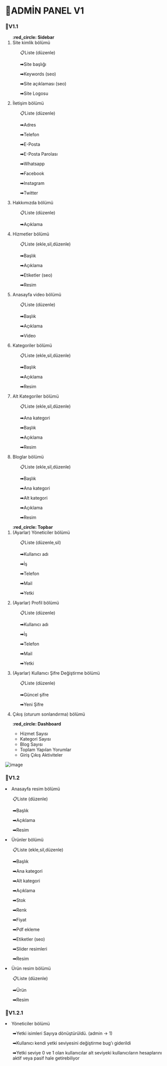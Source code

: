 <link href="https://fonts.googleapis.com/css2?family=Material+Icons" rel="stylesheet">

<link href="https://fonts.googleapis.com/css2?family=Material+Symbols" rel="stylesheet">
<link href="https://fonts.googleapis.com/css2?family=Material+Icons" rel="stylesheet">

<link href="https://fonts.googleapis.com/css2?family=Material+Symbols" rel="stylesheet">
<h1>📌ADMİN PANEL V1</h1>
<H3>🔗V1.1</H3>
<ol>
    <b>:red_circle: Sidebar</b>
    <li>Site kimlik bölümü
        <ul>
            <li style="list-style-type: none;">
                <p>📋Liste (düzenle)</p>
                <p>➡Site başlığı</p>
                <p>➡Keywords (seo)</p>
                <p>➡Site açıklaması (seo)</p>
                <p>➡Site Logosu</p>
            </li>
        </ul>
    </li>
    <li>İletişim bölümü
        <ul>
            <li style="list-style-type: none;">
                <p>📋Liste (düzenle)</p>
                <p>➡Adres</p>
                <p>➡Telefon</p>
                <p>➡E-Posta</p>
                <p>➡E-Posta Parolası</p>
                <p>➡Whatsapp</p>
                <p>➡Facebook</p>
                <p>➡Instagram</p>
                <p>➡Twitter</p>
            </li>
        </ul>
    </li>
    <li>Hakkımızda bölümü
        <ul>
            <li style="list-style-type: none;">
                <p>📋Liste (düzenle)</p>
                <p>➡Açıklama</p>
            </li>
        </ul>
    </li>
    <li>Hizmetler bölümü
        <ul>
            <li style="list-style-type: none;">
                <p>📋Liste (ekle,sil,düzenle)</p>
                <p>➡Başlık</p>
                <p>➡Açıklama</p>
                <p>➡Etiketler (seo)</p>
                <p>➡Resim</p>
            </li>
        </ul>
    </li>
    <li>Anasayfa video bölümü
        <ul>
            <li style="list-style-type: none;">
                <p>📋Liste (düzenle)</p>
                <p>➡Başlık</p>
                <p>➡Açıklama</p>
                <p>➡Video</p>
            </li>
        </ul>
    </li>
    <li>Kategoriler bölümü
        <ul>
            <li style="list-style-type: none;">
                <p>📋Liste (ekle,sil,düzenle)</p>
                <p>➡Başlık</p>
                <p>➡Açıklama</p>
                <p>➡Resim</p>
            </li>
        </ul>
    </li>
    <li>Alt Kategoriler bölümü
        <ul>
            <li style="list-style-type: none;">
                <p>📋Liste (ekle,sil,düzenle)</p>
                <p>➡Ana kategori</p>
                <p>➡Başlık</p>
                <p>➡Açıklama</p>
                <p>➡Resim</p>
            </li>
        </ul>
    </li>
    <li>Bloglar bölümü
        <ul>
            <li style="list-style-type: none;">
                <p>📋Liste (ekle,sil,düzenle)</p>
                <p>➡Başlık</p>
                <p>➡Ana kategori</p>
                <p>➡Alt kategori</p>
                <p>➡Açıklama</p>
                <p>➡Resim</p>
            </li>
        </ul>
    </li>
</ol>

<ol>
    <b>:red_circle: Topbar</b>
    <li>(Ayarlar) Yöneticiler bölümü
        <ul>
            <li style="list-style-type: none;">
                <p>📋Liste (düzenle,sil)</p>
                <p>➡Kullanıcı adı</p>
                <p>➡İş</p>
                <p>➡Telefon</p>
                <p>➡Mail</p>
                <p>➡Yetki</p>
            </li>
        </ul>
    </li>
    <li>(Ayarlar) Profil bölümü
        <ul>
            <li style="list-style-type: none;">
                <p>📋Liste (düzenle)</p>
                <p>➡Kullanıcı adı</p>
                <p>➡İş</p>
                <p>➡Telefon</p>
                <p>➡Mail</p>
                <p>➡Yetki</p>
            </li>
        </ul>
    </li>
    <li>(Ayarlar) Kullanıcı Şifre Değiştirme bölümü
        <ul>
            <li style="list-style-type: none;">
                <p>📋Liste (düzenle)</p>
                <p>➡Güncel şifre</p>
                <p>➡Yeni Şifre</p>
            </li>
        </ul>
    </li>
    <li>Çıkış (oturum sonlandırma) bölümü
    </li>
</ol>

<ol>
    <b>:red_circle: Dashboard</b>
    <ul>
        <li>Hizmet Sayısı</li>
        <li>Kategori Sayısı</li>
        <li>Blog Sayısı</li>
        <li>Toplam Yapılan Yorumlar</li>
        <li>Giriş Çıkış Aktiviteler</li>
    </ul>
</ol>

![image](https://user-images.githubusercontent.com/77548161/182669198-6d4afb09-9b94-429d-b91d-46ef80cc3396.png)

<H3>🔗V1.2</H3>
<li>Anasayfa resim bölümü
    <ul>
        <li style="list-style-type: none;">
            <p>📋Liste (düzenle)</p>
            <p>➡Başlık</p>
            <p>➡Açıklama</p>
            <p>➡Resim</p>
        </li>
    </ul>
</li>

<li>Ürünler bölümü
    <ul>
        <li style="list-style-type: none;">
            <p>📋Liste (ekle,sil,düzenle)</p>
            <p>➡Başlık</p>
            <p>➡Ana kategori</p>
            <p>➡Alt kategori</p>
            <p>➡Açıklama</p>
            <p>➡Stok</p>
            <p>➡Renk</p>
            <p>➡Fiyat</p>
            <p>➡Pdf ekleme</p>
            <p>➡Etiketler (seo)</p>
            <p>➡Slider resimleri</p>
            <p>➡Resim</p>
        </li>
    </ul>
</li>

<li>Ürün resim bölümü
    <ul>
        <li style="list-style-type: none;">
            <p>📋Liste (düzenle)</p>
            <p>➡Ürün</p>
            <p>➡Resim</p>
        </li>
    </ul>
</li>
</ol>

<H3>🔗V1.2.1</H3>
<li> Yöneticiler bölümü
    <ul>
        <li style="list-style-type: none;">
            <p>➡Yetki isimleri Sayıya dönüştürüldü. (admin -> 1)</p>
            <p>➡Kullanıcı kendi yetki seviyesini değiştirme bug'ı giderildi</p>
            <p>➡Yetki seviye 0 ve 1 olan kullanıcılar alt seviyeki kullanıcıların hesaplarını aktif veya pasif hale getirebiliyor</p>
        </li>
    </ul>
</li>
